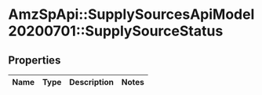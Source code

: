 # AmzSpApi::SupplySourcesApiModel20200701::SupplySourceStatus

## Properties
Name | Type | Description | Notes
------------ | ------------- | ------------- | -------------

